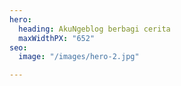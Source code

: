 ```yaml
---
hero:
  heading: AkuNgeblog berbagi cerita
  maxWidthPX: "652"
seo:
  image: "/images/hero-2.jpg"

---
```

